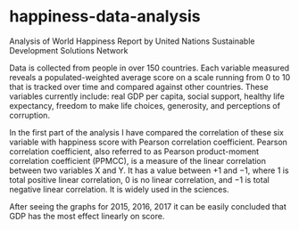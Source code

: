 # happiness-data-analysis
Analysis of World Happiness Report by  United Nations Sustainable Development Solutions Network

Data is collected from people in over 150 countries. Each variable measured reveals a populated-weighted average score on a scale running from 0 to 10 that is tracked over time and compared against other countries. These variables currently include: real GDP per capita, social support, healthy life expectancy, freedom to make life choices, generosity, and perceptions of corruption.

In the first part of the analysis I have compared the correlation of these six variable with happiness score with Pearson correlation coefficient. Pearson correlation coefficient, also referred to as Pearson product-moment correlation coefficient (PPMCC), is a measure of the linear correlation between two variables X and Y. It has a value between +1 and −1, where 1 is total positive linear correlation, 0 is no linear correlation, and −1 is total negative linear correlation. It is widely used in the sciences.

After seeing the graphs for 2015, 2016, 2017 it can be easily concluded that GDP has the most effect linearly on score.

